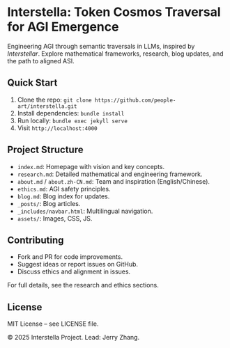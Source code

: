 # Interstella: Token Cosmos Traversal for AGI Emergence

Engineering AGI through semantic traversals in LLMs, inspired by *Interstellar*. Explore mathematical frameworks, research, blog updates, and the path to aligned ASI.

## Quick Start

1. Clone the repo: `git clone https://github.com/people-art/interstella.git`
2. Install dependencies: `bundle install`
3. Run locally: `bundle exec jekyll serve`
4. Visit `http://localhost:4000`

## Project Structure

- `index.md`: Homepage with vision and key concepts.
- `research.md`: Detailed mathematical and engineering framework.
- `about.md` / `about.zh-CN.md`: Team and inspiration (English/Chinese).
- `ethics.md`: AGI safety principles.
- `blog.md`: Blog index for updates.
- `_posts/`: Blog articles.
- `_includes/navbar.html`: Multilingual navigation.
- `assets/`: Images, CSS, JS.

## Contributing

- Fork and PR for code improvements.
- Suggest ideas or report issues on GitHub.
- Discuss ethics and alignment in issues.

For full details, see the research and ethics sections.

## License

MIT License – see LICENSE file.

© 2025 Interstella Project. Lead: Jerry Zhang. 
